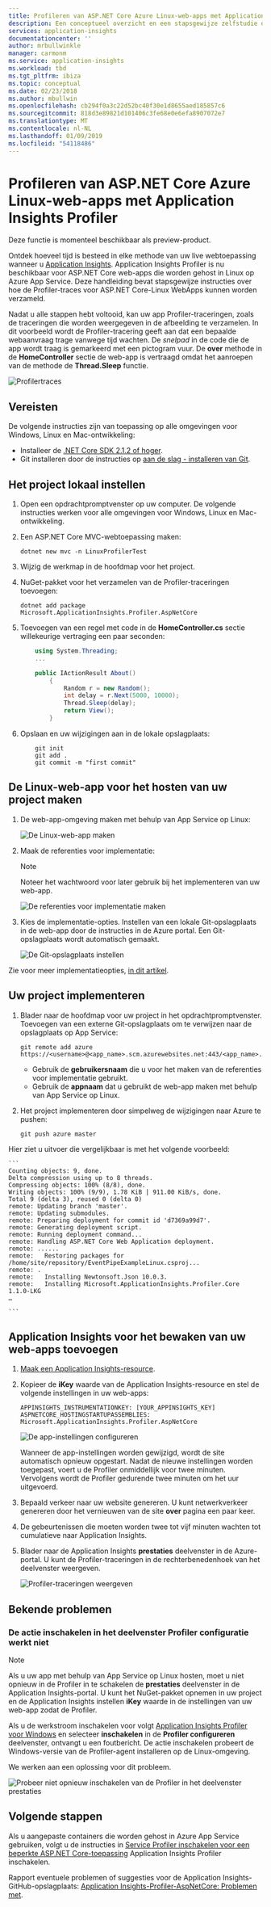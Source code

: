 ```yaml
---
title: Profileren van ASP.NET Core Azure Linux-web-apps met Application Insights Profiler | Microsoft Docs
description: Een conceptueel overzicht en een stapsgewijze zelfstudie over het gebruik van Application Insights Profiler.
services: application-insights
documentationcenter: ''
author: mrbullwinkle
manager: carmonm
ms.service: application-insights
ms.workload: tbd
ms.tgt_pltfrm: ibiza
ms.topic: conceptual
ms.date: 02/23/2018
ms.author: mbullwin
ms.openlocfilehash: cb294f0a3c22d52bc40f30e1d8655aed185857c6
ms.sourcegitcommit: 818d3e89821d101406c3fe68e0e6efa8907072e7
ms.translationtype: MT
ms.contentlocale: nl-NL
ms.lasthandoff: 01/09/2019
ms.locfileid: "54118486"
---
```

# <a name="profile-aspnet-core-azure-linux-web-apps-with-application-insights-profiler"></a>Profileren van ASP.NET Core Azure Linux-web-apps met Application Insights Profiler

Deze functie is momenteel beschikbaar als preview-product.

Ontdek hoeveel tijd is besteed in elke methode van uw live webtoepassing wanneer u [Application Insights](../../azure-monitor/app/app-insights-overview.md). Application Insights Profiler is nu beschikbaar voor ASP.NET Core web-apps die worden gehost in Linux op Azure App Service. Deze handleiding bevat stapsgewijze instructies over hoe de Profiler-traces voor ASP.NET Core-Linux WebApps kunnen worden verzameld.

Nadat u alle stappen hebt voltooid, kan uw app Profiler-traceringen, zoals de traceringen die worden weergegeven in de afbeelding te verzamelen. In dit voorbeeld wordt de Profiler-tracering geeft aan dat een bepaalde webaanvraag trage vanwege tijd wachten. De *snelpad* in de code die de app wordt traag is gemarkeerd met een pictogram vuur. De **over** methode in de **HomeController** sectie de web-app is vertraagd omdat het aanroepen van de methode de **Thread.Sleep** functie.

![Profilertraces](./media/profiler-aspnetcore-linux/profiler-traces.png)

## <a name="prerequisites"></a>Vereisten
De volgende instructies zijn van toepassing op alle omgevingen voor Windows, Linux en Mac-ontwikkeling:

* Installeer de [.NET Core SDK 2.1.2 of hoger](https://dotnet.microsoft.com/download/archives).
* Git installeren door de instructies op [aan de slag - installeren van Git](https://git-scm.com/book/en/v2/Getting-Started-Installing-Git).

## <a name="set-up-the-project-locally"></a>Het project lokaal instellen

1. Open een opdrachtpromptvenster op uw computer. De volgende instructies werken voor alle omgevingen voor Windows, Linux en Mac-ontwikkeling.

2. Een ASP.NET Core MVC-webtoepassing maken:

    ```
    dotnet new mvc -n LinuxProfilerTest
    ```

3. Wijzig de werkmap in de hoofdmap voor het project.

4. NuGet-pakket voor het verzamelen van de Profiler-traceringen toevoegen:

    ```
    dotnet add package Microsoft.ApplicationInsights.Profiler.AspNetCore
    ```

5. Toevoegen van een regel met code in de **HomeController.cs** sectie willekeurige vertraging een paar seconden:

    ```csharp
        using System.Threading;
        ...

        public IActionResult About()
            {
                Random r = new Random();
                int delay = r.Next(5000, 10000);
                Thread.Sleep(delay);
                return View();
            }
    ```

6. Opslaan en uw wijzigingen aan in de lokale opslagplaats:

    ```
        git init
        git add .
        git commit -m "first commit"
    ```

## <a name="create-the-linux-web-app-to-host-your-project"></a>De Linux-web-app voor het hosten van uw project maken

1. De web-app-omgeving maken met behulp van App Service op Linux:

    ![De Linux-web-app maken](./media/profiler-aspnetcore-linux/create-linux-appservice.png)

2. Maak de referenties voor implementatie:

    > [!NOTE]
    > Noteer het wachtwoord voor later gebruik bij het implementeren van uw web-app.

    ![De referenties voor implementatie maken](./media/profiler-aspnetcore-linux/create-deployment-credentials.png)

3. Kies de implementatie-opties. Instellen van een lokale Git-opslagplaats in de web-app door de instructies in de Azure portal. Een Git-opslagplaats wordt automatisch gemaakt.

    ![De Git-opslagplaats instellen](./media/profiler-aspnetcore-linux/setup-git-repo.png)

Zie voor meer implementatieopties, [in dit artikel](https://docs.microsoft.com/azure/app-service/containers/choose-deployment-type).

## <a name="deploy-your-project"></a>Uw project implementeren

1. Blader naar de hoofdmap voor uw project in het opdrachtpromptvenster. Toevoegen van een externe Git-opslagplaats om te verwijzen naar de opslagplaats op App Service:

    ```
    git remote add azure https://<username>@<app_name>.scm.azurewebsites.net:443/<app_name>.git
    ```

    * Gebruik de **gebruikersnaam** die u voor het maken van de referenties voor implementatie gebruikt.
    * Gebruik de **appnaam** dat u gebruikt de web-app maken met behulp van App Service op Linux.

2. Het project implementeren door simpelweg de wijzigingen naar Azure te pushen:

    ```
    git push azure master
    ```

Hier ziet u uitvoer die vergelijkbaar is met het volgende voorbeeld:

    ```
    Counting objects: 9, done.
    Delta compression using up to 8 threads.
    Compressing objects: 100% (8/8), done.
    Writing objects: 100% (9/9), 1.78 KiB | 911.00 KiB/s, done.
    Total 9 (delta 3), reused 0 (delta 0)
    remote: Updating branch 'master'.
    remote: Updating submodules.
    remote: Preparing deployment for commit id 'd7369a99d7'.
    remote: Generating deployment script.
    remote: Running deployment command...
    remote: Handling ASP.NET Core Web Application deployment.
    remote: ......
    remote:   Restoring packages for /home/site/repository/EventPipeExampleLinux.csproj...
    remote: .
    remote:   Installing Newtonsoft.Json 10.0.3.
    remote:   Installing Microsoft.ApplicationInsights.Profiler.Core 1.1.0-LKG
    …

    ```

## <a name="add-application-insights-to-monitor-your-web-apps"></a>Application Insights voor het bewaken van uw web-apps toevoegen

1. [Maak een Application Insights-resource](./../../azure-monitor/app/create-new-resource.md ).

2. Kopieer de **iKey** waarde van de Application Insights-resource en stel de volgende instellingen in uw web-apps:

    ```
    APPINSIGHTS_INSTRUMENTATIONKEY: [YOUR_APPINSIGHTS_KEY]
    ASPNETCORE_HOSTINGSTARTUPASSEMBLIES: Microsoft.ApplicationInsights.Profiler.AspNetCore
    ```

    ![De app-instellingen configureren](./media/profiler-aspnetcore-linux/set-appsettings.png)

    Wanneer de app-instellingen worden gewijzigd, wordt de site automatisch opnieuw opgestart. Nadat de nieuwe instellingen worden toegepast, voert u de Profiler onmiddellijk voor twee minuten. Vervolgens wordt de Profiler gedurende twee minuten om het uur uitgevoerd.

3. Bepaald verkeer naar uw website genereren. U kunt netwerkverkeer genereren door het vernieuwen van de site **over** pagina een paar keer.

4. De gebeurtenissen die moeten worden twee tot vijf minuten wachten tot cumulatieve naar Application Insights.

5. Blader naar de Application Insights **prestaties** deelvenster in de Azure-portal. U kunt de Profiler-traceringen in de rechterbenedenhoek van het deelvenster weergeven.

    ![Profiler-traceringen weergeven](./media/profiler-aspnetcore-linux/view-traces.png)

## <a name="known-issues"></a>Bekende problemen

### <a name="the-enable-action-in-the-profiler-configuration-pane-doesnt-work"></a>De actie inschakelen in het deelvenster Profiler configuratie werkt niet

> [!NOTE]
> Als u uw app met behulp van App Service op Linux hosten, moet u niet opnieuw in de Profiler in te schakelen de **prestaties** deelvenster in de Application Insights-portal. U kunt het NuGet-pakket opnemen in uw project en de Application Insights instellen **iKey** waarde in de instellingen van uw web-app zodat de Profiler.

Als u de werkstroom inschakelen voor volgt [Application Insights Profiler voor Windows](./profiler.md) en selecteer **inschakelen** in de **Profiler configureren** deelvenster, ontvangt u een foutbericht. De actie inschakelen probeert de Windows-versie van de Profiler-agent installeren op de Linux-omgeving.

We werken aan een oplossing voor dit probleem.

![Probeer niet opnieuw inschakelen van de Profiler in het deelvenster prestaties](./media/profiler-aspnetcore-linux/issue-enable-profiler.png)


## <a name="next-steps"></a>Volgende stappen
Als u aangepaste containers die worden gehost in Azure App Service gebruiken, volgt u de instructies in [ Service Profiler inschakelen voor een beperkte ASP.NET Core-toepassing](https://github.com/Microsoft/ApplicationInsights-Profiler-AspNetCore/tree/master/examples/EnableServiceProfilerForContainerApp) Application Insights Profiler inschakelen.

Rapport eventuele problemen of suggesties voor de Application Insights-GitHub-opslagplaats: [Application Insights-Profiler-AspNetCore: Problemen met](https://github.com/Microsoft/ApplicationInsights-Profiler-AspNetCore/issues).
